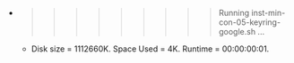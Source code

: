 * >>>>>>>>> Running inst-min-con-05-keyring-google.sh ...
  * Disk size = 1112660K. Space Used = 4K. Runtime = 00:00:00:01.
